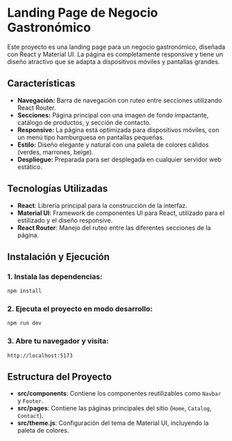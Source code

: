 # Landing Page de Negocio Gastronómico

Este proyecto es una landing page para un negocio gastronómico, diseñada con React y Material UI. La página es completamente responsive y tiene un diseño atractivo que se adapta a dispositivos móviles y pantallas grandes.

## Características

- **Navegación:** Barra de navegación con ruteo entre secciones utilizando React Router.
- **Secciones:** Página principal con una imagen de fondo impactante, catálogo de productos, y sección de contacto.
- **Responsive:** La página está optimizada para dispositivos móviles, con un menú tipo hamburguesa en pantallas pequeñas.
- **Estilo:** Diseño elegante y natural con una paleta de colores cálidos (verdes, marrones, beige).
- **Despliegue:** Preparada para ser desplegada en cualquier servidor web estático.

## Tecnologías Utilizadas

- **React**: Librería principal para la construcción de la interfaz.
- **Material UI**: Framework de componentes UI para React, utilizado para el estilizado y el diseño responsive.
- **React Router**: Manejo del ruteo entre las diferentes secciones de la página.

## Instalación y Ejecución

### 1. Instala las dependencias:

```bash
npm install
```

### 2. Ejecuta el proyecto en modo desarrollo:

```bash
npm run dev
```

### 3. Abre tu navegador y visita:

```
http://localhost:5173
```

## Estructura del Proyecto

- **src/components**: Contiene los componentes reutilizables como `Navbar` y `Footer`.
- **src/pages**: Contiene las páginas principales del sitio (`Home`, `Catalog`, `Contact`).
- **src/theme.js**: Configuración del tema de Material UI, incluyendo la paleta de colores.

